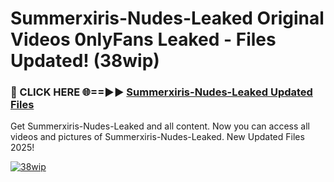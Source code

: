 # Summerxiris-Nudes-Leaked Original Videos 0nlyFans Leaked - Files Updated! (38wip)

<h3>🔴 CLICK HERE 🌐==►► <a href="https://tinyurl.com/52m3yx9h" rel="nofollow">Summerxiris-Nudes-Leaked Updated Files</a></h3>

Get Summerxiris-Nudes-Leaked and all content. Now you can access all videos and pictures of Summerxiris-Nudes-Leaked. New Updated Files 2025!

[![38wip](https://i.imgur.com/TnHtlc8.gif)](https://tinyurl.com/52m3yx9h)
